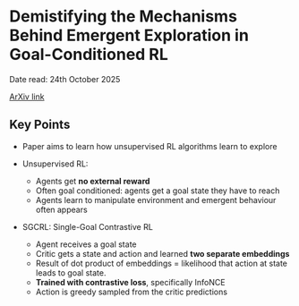 # Demistifying the Mechanisms Behind Emergent Exploration in Goal-Conditioned RL

Date read: 24th October 2025

[ArXiv link]()

## Key Points
* Paper aims to learn how unsupervised RL algorithms learn to explore

* Unsupervised RL: 
	* Agents get **no external reward**
	* Often goal conditioned: agents get a goal state they have to reach 
	* Agents learn to manipulate environment and emergent behaviour often appears

* SGCRL: Single-Goal Contrastive RL
	* Agent receives a goal state
	* Critic gets a state and action and learned **two separate embeddings**
	* Result of dot product of embeddings = likelihood that action at state leads to goal state.
	* **Trained with contrastive loss**, specifically InfoNCE
	* Action is greedy sampled from the critic predictions